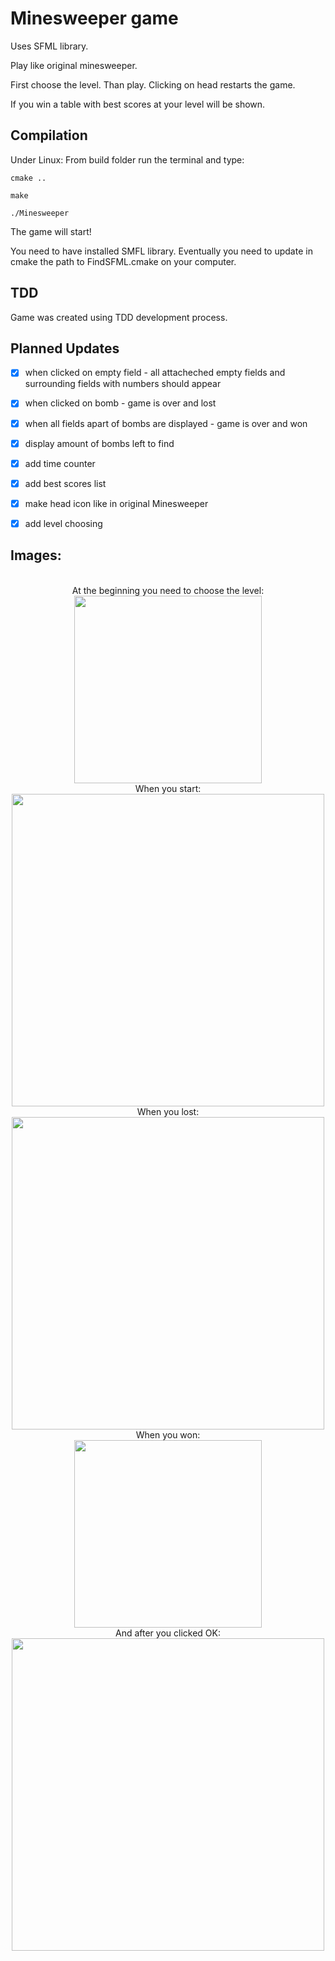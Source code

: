 # Minesweeper game

Uses SFML library.

Play like original minesweeper. 

First choose the level. Than play. Clicking on head restarts the game.

If you win a table with best scores at your level will be shown.

## Compilation

Under Linux:
From build folder run the terminal and type:

	cmake ..

	make

	./Minesweeper

The game will start!

You need to have installed SMFL library. Eventually you need to update in cmake the path to FindSFML.cmake on your computer.

## TDD

Game was created using TDD development process.

## Planned Updates

- [x] when clicked on empty field - all attacheched empty fields and surrounding fields with numbers should appear
- [x] when clicked on bomb - game is over and lost
- [x] when all fields apart of bombs are displayed - game is over and won
- [x] display amount of bombs left to find
- [x] add time counter
- [x] add best scores list
- [x] make head icon like in original Minesweeper
- [x] add level choosing



## Images:
<p align="center">
<br>At the beginning you need to choose the level:<br>
  <img src="https://user-images.githubusercontent.com/25400249/56082957-54ba3f80-5e1f-11e9-9e6a-8be9bfd0c6b5.png" width="300"/>
<br>When you start:<br>
  <img src="https://user-images.githubusercontent.com/25400249/55627796-5779bc80-57af-11e9-953e-cd79fb980c4d.png" width="500"/>
<br>When you lost:<br>
  <img src="https://user-images.githubusercontent.com/25400249/55627798-58125300-57af-11e9-8c76-24a516bfaa22.png" width="500"/>
<br>When you won:<br>
  <img src="https://user-images.githubusercontent.com/25400249/56082956-5421a900-5e1f-11e9-85d9-05e8724884fa.png" width="300"/>
<br>And after you clicked OK:<br>
  <img src="https://user-images.githubusercontent.com/25400249/55627798-58125300-57af-11e9-8c76-24a516bfaa22.png" width="500"/>

</p>